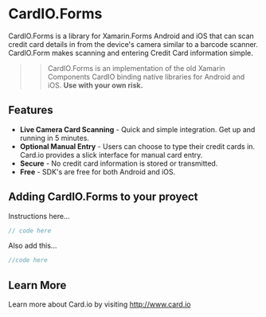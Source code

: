 # CardIO.Forms

CardIO.Forms is a library for Xamarin.Forms Android and iOS that can scan credit card details in from the device's camera similar to a barcode scanner.  CardIO.Form makes scanning and entering Credit Card information simple.

>> CardIO.Forms is an implementation of the old Xamarin Components CardIO binding native libraries for Android and iOS. **Use with your own risk.**

## Features

- **Live Camera Card Scanning** - Quick and simple integration.  Get up and running in 5 minutes.
- **Optional Manual Entry** - Users can choose to type their credit cards in.  Card.io provides a slick interface for manual card entry.
- **Secure** - No credit card information is stored or transmitted.
- **Free** - SDK's are free for both Android and iOS.

## Adding CardIO.Forms to your proyect

Instructions here...

```c#
// code here
```

Also add this...

```c#
//code here
```

## Learn More

Learn more about Card.io by visiting http://www.card.io